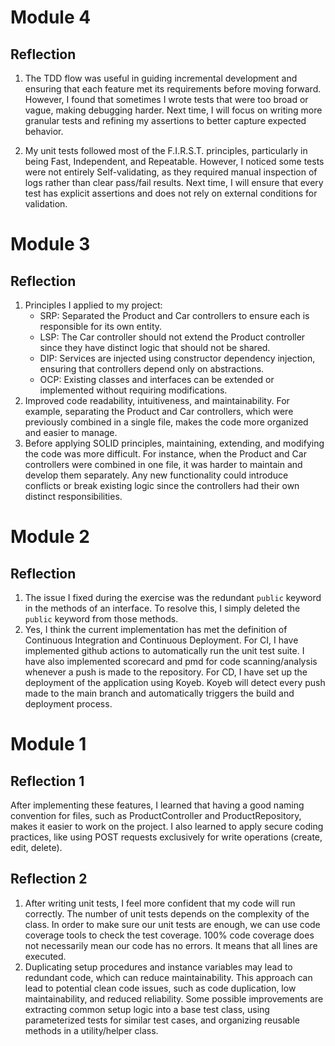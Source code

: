 # Module 4

## Reflection

1. The TDD flow was useful in guiding incremental development and ensuring that each feature met its requirements before moving forward. However, I found that sometimes I wrote tests that were too broad or vague, making debugging harder. Next time, I will focus on writing more granular tests and refining my assertions to better capture expected behavior.

2. My unit tests followed most of the F.I.R.S.T. principles, particularly in being Fast, Independent, and Repeatable. However, I noticed some tests were not entirely Self-validating, as they required manual inspection of logs rather than clear pass/fail results. Next time, I will ensure that every test has explicit assertions and does not rely on external conditions for validation.

# Module 3

## Reflection

1. Principles I applied to my project:
    - SRP: Separated the Product and Car controllers to ensure each is responsible for its own entity.
    - LSP: The Car controller should not extend the Product controller since they have distinct logic that should not be shared.
    - DIP: Services are injected using constructor dependency injection, ensuring that controllers depend only on abstractions.
    - OCP: Existing classes and interfaces can be extended or implemented without requiring modifications.
2. Improved code readability, intuitiveness, and maintainability. For example, separating the Product and Car controllers, which were previously combined in a single file, makes the code more organized and easier to manage.
3. Before applying SOLID principles, maintaining, extending, and modifying the code was more difficult. For instance, when the Product and Car controllers were combined in one file, it was harder to maintain and develop them separately. Any new functionality could introduce conflicts or break existing logic since the controllers had their own distinct responsibilities.

# Module 2

## Reflection

1. The issue I fixed during the exercise was the redundant `public` keyword in the methods of an interface. To resolve this, I simply deleted the `public` keyword from those methods.
2. Yes, I think the current implementation has met the definition of Continuous Integration and Continuous Deployment. For CI, I have implemented github actions to automatically run the unit test suite. I have also implemented scorecard and pmd for code scanning/analysis whenever a push is made to the repository. For CD, I have set up the deployment of the application using Koyeb. Koyeb will detect every push made to the main branch and automatically triggers the build and deployment process.

# Module 1

## Reflection 1

After implementing these features, I learned that having a good naming convention for files, such as ProductController and ProductRepository, makes it easier to work on the project. I also learned to apply secure coding practices, like using POST requests exclusively for write operations (create, edit, delete).

## Reflection 2

1. After writing unit tests, I feel more confident that my code will run correctly. The number of unit tests depends on the complexity of the class. In order to make sure our unit tests are enough, we can use code coverage tools to check the test coverage. 100% code coverage does not necessarily mean our code has no errors. It means that all lines are executed. 
2. Duplicating setup procedures and instance variables may lead to redundant code, which can reduce maintainability. This approach can lead to potential clean code issues, such as code duplication, low maintainability, and reduced reliability. Some possible improvements are extracting common setup logic into a base test class, using parameterized tests for similar test cases, and organizing reusable methods in a utility/helper class.